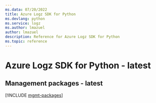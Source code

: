 ```yaml
---
ms.data: 07/20/2022
title: Azure Logz SDK for Python
ms.devlang: python
ms.service: logz
ms.author: lmazuel
author: lmazuel
description: Reference for Azure Logz SDK for Python
ms.topic: reference
---
```

# Azure Logz SDK for Python - latest

## Management packages - latest
[!INCLUDE [mgmt-packages](logz-mgmt-index.md)]

